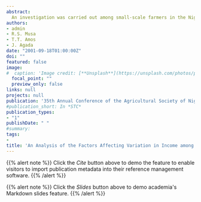 ```yaml
---
abstract:
  An investigation was carried out among small-scale farmers in the Niger inland valley of Niger State to examine the factors affecting the variation in income.  The objectives were to examine the factors and the nature of their influence.  Structured questionnaire was used to collect the data from the respondents who were stratified as borrowers and non-borrowers of Bejin-Doko Community Bank (Nig.) Ltd, Doko during the 1995/96 farming season.  The data collected were analysed using regression techniques.  Among the important factors identified and examined were farm size, number of livestock, family labour, hired machinery and whether the non-borrower has account with the bank or not.  All these factors were significantly different from zero although some had decreasing relationship, contrary to expectation.  The major policy direction drawn was for an increased emphasis on livestock production because of its low maintenance cost and higher returns.  Also, the need to adequately fund non-formal rural financial institutions, instead of modernising them, was stressed.
authors:
- admin
- R.S. Musa
- T.T. Amos
- J. Agada
date: "2001-09-18T01:00:00Z"
doi: ""
featured: false
image:
#  caption: 'Image credit: [**Unsplash**](https://unsplash.com/photos/pLCdAaMFLTE)'
  focal_point: ""
  preview_only: false
links: null
projects: null
publication: '35th Annual Conference of the Agricultural Society of Nigerian, University of Agriculture, Abeokuta, Nigeria, September, 2001'
#publication_short: In *STC*
publication_types:
- "1"
publishDate: " "
#summary: 
tags:
- 
title: 'An Analysis of the Factors Affecting Variation in Income among Small-Scale Farmers in the Niger Inland Valley Area of Niger State, Nigeria'
---
```


{{% alert note %}}
Click the *Cite* button above to demo the feature to enable visitors to import publication metadata into their reference management software.
{{% /alert %}}

{{% alert note %}}
Click the *Slides* button above to demo academia's Markdown slides feature.
{{% /alert %}}
